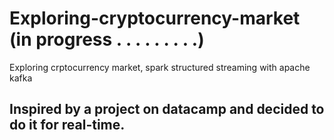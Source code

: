 # Exploring-cryptocurrency-market (in progress . . . . . . . . .)
Exploring crptocurrency market, spark structured streaming with apache kafka

## Inspired by a project on datacamp and decided to do it for real-time.


